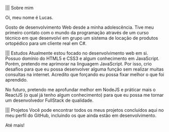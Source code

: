 ||| Sobre mim

Oi, meu nome é Lucas.

Gosto de desenvolvimento Web desde a minha adolescência. Tive meu primeiro contato
com o mundo da programação através de um curso técnico em que desenvolvi em grupo
um sistema de locação de produtos ortopédico para um cliente real em C#.


||| Estudos
Atualmente estou focado no desenvolvimento web em si. Possuo domínio do HTML5 e CSS3 e 
algum conhecimento em JavaScript. Porém, pretendo me aprimorar na linguagem JavaScript.
Por isso, crio desafios para que eu possa desenvolver alguma função sem realizar muitas
consultas na internet. Acredito que forçando eu possa fixar melhor o que foi aprendido.

No futuro, pretendo me aprofundar melhor em NodeJS e práticar mais o ReactJS (o qual
já tenho algum conhecimento) para que eu possa me tornar um desenvolvedor FullStack
de qualidade.

||| Projetos
Você pode encontrar todos os meus projetos concluídos aqui no meu perfil do GitHub,
incluindo os que ainda estão em desenvolvimento.

Até mais!
